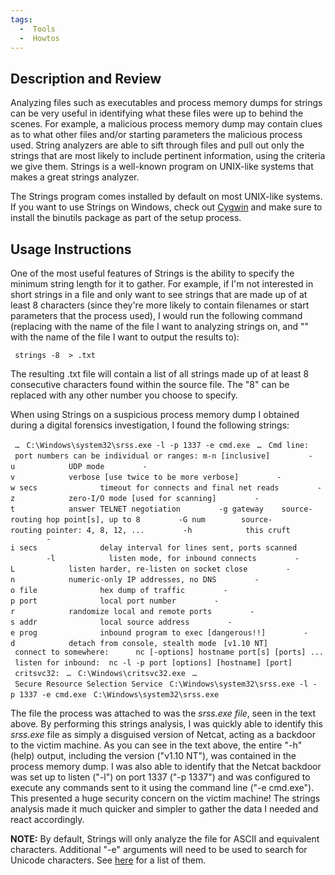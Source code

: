 ```yaml
---
tags:
  -  Tools
  -  Howtos
---
```

## Description and Review

Analyzing files such as executables and process memory dumps for strings
can be very useful in identifying what these files were up to behind the
scenes. For example, a malicious process memory dump may contain clues
as to what other files and/or starting parameters the malicious process
used. String analyzers are able to sift through files and pull out only
the strings that are most likely to include pertinent information, using
the criteria we give them. Strings is a well-known program on UNIX-like
systems that makes a great strings analyzer.

The Strings program comes installed by default on most UNIX-like
systems. If you want to use Strings on Windows, check out
[Cygwin](https://www.cygwin.com/) and make sure to install the binutils
package as part of the setup process.

## Usage Instructions

One of the most useful features of Strings is the ability to specify the
minimum string length for it to gather. For example, if I'm not
interested in short strings in a file and only want to see strings that
are made up of at least 8 characters (since they're more likely to
contain filenames or start parameters that the process used), I would
run the following command (replacing <sourcefilename> with the name of
the file I want to analyzing strings on, and "<outputfilename>" with the
name of the file I want to output the results to):

` strings -8 `<sourcefilename>` > `<outputfilename>`.txt`

The resulting .txt file will contain a list of all strings made up of at
least 8 consecutive characters found within the source file. The "8" can
be replaced with any other number you choose to specify.

When using Strings on a suspicious process memory dump I obtained during
a digital forensics investigation, I found the following strings:

` …`
` C:\Windows\system32\srss.exe -l -p 1337 -e cmd.exe`
` …`
` Cmd line:`
` port numbers can be individual or ranges: m-n [inclusive]`
`        -u            UDP mode`
`        -v            verbose [use twice to be more verbose]`
`        -w secs              timeout for connects and final net reads`
`        -z            zero-I/O mode [used for scanning]`
`        -t            answer TELNET negotiation`
`        -g gateway    source-routing hop point[s], up to 8`
`        -G num        source-routing pointer: 4, 8, 12, ...`
`        -h            this cruft`
`        -i secs              delay interval for lines sent, ports scanned`
`        -l            listen mode, for inbound connects`
`        -L            listen harder, re-listen on socket close`
`        -n            numeric-only IP addresses, no DNS`
`        -o file              hex dump of traffic`
`        -p port              local port number`
`        -r            randomize local and remote ports`
`        -s addr              local source address`
`        -e prog              inbound program to exec [dangerous!!]`
`        -d            detach from console, stealth mode`
` [v1.10 NT]`
` connect to somewhere:      nc [-options] hostname port[s] [ports] ...`
` listen for inbound:  nc -l -p port [options] [hostname] [port]`
` `
` critsvc32:`
` …`
` C:\Windows\critsvc32.exe`
` …`
` Secure Resource Selection Service`
` C:\Windows\system32\srss.exe -l -p 1337 -e cmd.exe`
` C:\Windows\system32\srss.exe`

The file the process was attached to was the *srss.exe file*, seen in
the text above. By performing this strings analysis, I was quickly able
to identify this *srss.exe* file as simply a disguised version of
Netcat, acting as a backdoor to the victim machine. As you can see in
the text above, the entire "-h" (help) output, including the version
("v1.10 NT"), was contained in the process memory dump. I was also able
to identify that the Netcat backdoor was set up to listen ("-l") on port
1337 ("-p 1337") and was configured to execute any commands sent to it
using the command line ("-e cmd.exe"). This presented a huge security
concern on the victim machine! The strings analysis made it much quicker
and simpler to gather the data I needed and react accordingly.

**NOTE:** By default, Strings will only analyze the file for ASCII and
equivalent characters. Additional "-e" arguments will need to be used to
search for Unicode characters. See
[here](https://www.lifewire.com/11-free-file-search-tools-1356644) for a
list of them.